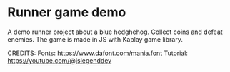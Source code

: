 # Runner game demo
A demo runner project about a blue hedghehog.
Collect coins and defeat enemies.
The game is made in JS with Kaplay game library.

CREDITS:
Fonts: https://www.dafont.com/mania.font
Tutorial: https://youtube.com/@jslegenddev 
